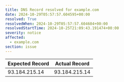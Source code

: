 ```yaml
---
title: DNS Record resolved for example.com
date: 2024-10-29T05:57:57.604595+00:00
resolved: True
resolvedWhen: 2024-10-29T05:57:57.604604+00:00
resolvedStartTime: 2024-10-25T21:09:43.191474+00:00
severity: notice
affected:
  - example.com
section: issue
---
```


| Expected Record  | Actual Record  |
|------------------|----------------|
| 93.184.215.14 | 93.184.215.14 |
